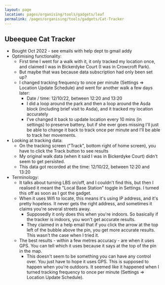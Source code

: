 ```yaml
---
layout: page
location: pages/organising/tools/gadgets/leaf
permalink: /pages/organising/tools/gadgets/Cat-Tracker
---
```


## Ubeequee Cat Tracker

- Bought Oct 2022 - see emails with help dept to gmail addy
- Optimising functionality:
    - First time I went for a walk with it, it only tracked my location once, and claimed I was in Bickerdyke Court (I was in Crowcroft Park).
    - But maybe that was because data subscription had only been set up?
    - I changed tracking frequency to once per minute (Settings => Location Update Schedule) and went for another walk a few days later:
        - Date / time: 12/10/22, between 12:20 and 13:20
        - I did a loop around the park and then a loop around the Asda block (including brief visit to Asda), and it tracked my location accurately
        - I've changed it back to update location every 10 mins (in settings) to preserve battery, but if she ever goes missing I'll just be able to change it back to track once per minute and I'll be able to track her movements.
- Looking at tracking data:
    - On the tracking screen ("Track", bottom right of home screen), you have to click the Track button to see results
    - My original walk data (when it said I was in Bickerdyke Court) didn't seem to get persisted.
    - This data got recorded at the time: 12/10/22, between 12:20 and 13:20
- Terminology:
    - It talks about turning LBS on/off, and I couldn't find this, but then I realised it meant the "Local Base Station" toggle in Settings. I turned this off as soon as I got the gadget.
    - When it uses Wifi to locate, this means it's using IP address, and it's pretty hopeless. It never gets the right address, and sometimes it claims you're several streets away.
        - Supposedly it only does this when you're indoors. So basically if the tracker is indoors, you won't get accurate results.
        - They claimed in a help email that if you click the arrow at the top left of the bubble above the pin, you get more accurate results. This wasn't the case when I tried it.
    - The best results - within a few metres accuracy - are when it uses GPS. You can tell which it uses because it says at the top of the pin in the map.
        - This doesn't seem to be something you can have any control over. You just have to hope it uses GPS. This is supposed to happen when you're outdoors. It seemed like it happened when I turned tracking frequency to once per minute (Settings => Location Update Schedule).
